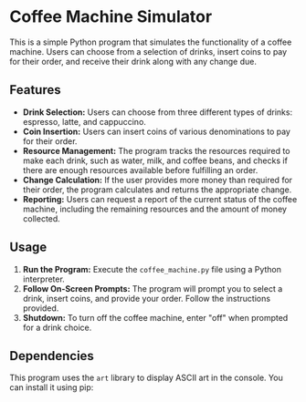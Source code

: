 # Coffee Machine Simulator

This is a simple Python program that simulates the functionality of a coffee machine. Users can choose from a selection of drinks, insert coins to pay for their order, and receive their drink along with any change due.

## Features

- **Drink Selection:** Users can choose from three different types of drinks: espresso, latte, and cappuccino.
- **Coin Insertion:** Users can insert coins of various denominations to pay for their order.
- **Resource Management:** The program tracks the resources required to make each drink, such as water, milk, and coffee beans, and checks if there are enough resources available before fulfilling an order.
- **Change Calculation:** If the user provides more money than required for their order, the program calculates and returns the appropriate change.
- **Reporting:** Users can request a report of the current status of the coffee machine, including the remaining resources and the amount of money collected.

## Usage

1. **Run the Program:** Execute the `coffee_machine.py` file using a Python interpreter.
2. **Follow On-Screen Prompts:** The program will prompt you to select a drink, insert coins, and provide your order. Follow the instructions provided.
3. **Shutdown:** To turn off the coffee machine, enter "off" when prompted for a drink choice.

## Dependencies

This program uses the `art` library to display ASCII art in the console. You can install it using pip:
